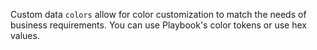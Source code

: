 Custom data `colors` allow for color customization to match the needs of business requirements.
You can use Playbook's color tokens or use hex values.